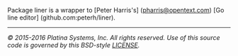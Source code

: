 Package liner is a wrapper to [Peter Harris's] (pharris@opentext.com) [Go line editor] (github.com:peterh/liner).

---

*&copy; 2015-2016 Platina Systems, Inc. All rights reserved.
Use of this source code is governed by this BSD-style [LICENSE].*

[LICENSE]: ../LICENSE
